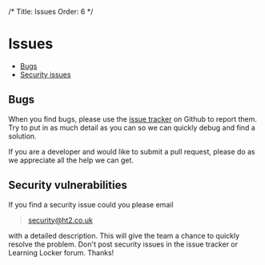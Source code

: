 /*
Title: Issues
Order: 6
*/

Issues
======

- [Bugs](#bugs)
- [Security issues](#securities)

<a name="bugs"></a>
## Bugs
When you find bugs, please use the [issue tracker](https://github.com/LearningLocker/LearningLocker/issues) on Github to report them. Try to put in as much detail as you can so we can quickly debug and find a solution.

If you are a developer and would like to submit a pull request, please do as we appreciate all the help we can get.

<a name="securities"></a>
## Security vulnerabilities

If you find a security issue could you please email

> security@ht2.co.uk


with a detailed description. This will give the team a chance to quickly resolve the problem. Don't post security issues in the issue tracker or Learning Locker forum. Thanks!